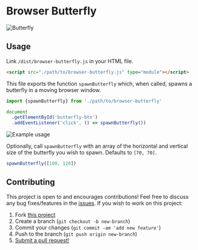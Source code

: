 # Browser Butterfly

![Butterfly](https://user-images.githubusercontent.com/38357771/83575760-1a10dc00-a4e5-11ea-8a6f-e14f5a72bc83.gif)

## Usage

Link `/dist/browser-butterfly.js` in your HTML file.

```html
<script src="./path/to/browser-butterfly.js" type="module"></script>
```

This file exports the function `spawnButterfly` which, when called, spawns a butterfly
in a moving browser window.

```js
import {spawnButterfly} from './path/to/browser-butterfly'

document
  .getElementById('butterfly-btn')
  .addEventListener('click', () => spawnButterfly())
```

![Example usage](https://user-images.githubusercontent.com/38357771/83575763-1bda9f80-a4e5-11ea-9b05-145fb1af0e0d.gif)

Optionally, call `spawnButterfly` with an array of the horizontal and vertical
size of the butterfly you wish to spawn. Defaults to `[70, 70]`.

```js
spawnButterfly([100, 120])
```

## Contributing

This project is open to and encourages contributions! Feel free to discuss any bug
fixes/features in the [issues](https://github.com/shwilliam/browser-butterfly/issues).
If you wish to work on this project:

1. Fork [this project](https://github.com/shwilliam/browser-butterfly)
2. Create a branch (`git checkout -b new-branch`)
3. Commit your changes (`git commit -am 'add new feature'`)
4. Push to the branch (`git push origin new-branch`)
5. [Submit a pull request!](https://github.com/shwilliam/browser-butterfly/pull/new/master)
